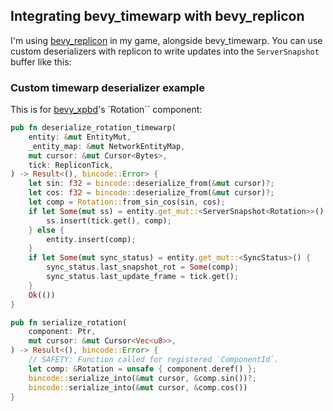 ## Integrating bevy_timewarp with bevy_replicon

I'm using [bevy_replicon](https://crates.io/crates/bevy_replicon) in my game, alongside bevy_timewarp.
You can use custom deserializers with replicon to write updates into the `ServerSnapshot` buffer like this:

### Custom timewarp deserializer example

This is for [bevy_xpbd](https://crates.io/crates/bevy_xpbd_2d)'s `Rotation`` component:

```rust
pub fn deserialize_rotation_timewarp(
    entity: &mut EntityMut,
    _entity_map: &mut NetworkEntityMap,
    mut cursor: &mut Cursor<Bytes>,
    tick: RepliconTick,
) -> Result<(), bincode::Error> {
    let sin: f32 = bincode::deserialize_from(&mut cursor)?;
    let cos: f32 = bincode::deserialize_from(&mut cursor)?;
    let comp = Rotation::from_sin_cos(sin, cos);
    if let Some(mut ss) = entity.get_mut::<ServerSnapshot<Rotation>>() {
        ss.insert(tick.get(), comp);
    } else {
        entity.insert(comp);
    }
    if let Some(mut sync_status) = entity.get_mut::<SyncStatus>() {
        sync_status.last_snapshot_rot = Some(comp);
        sync_status.last_update_frame = tick.get();
    }
    Ok(())
}

pub fn serialize_rotation(
    component: Ptr,
    mut cursor: &mut Cursor<Vec<u8>>,
) -> Result<(), bincode::Error> {
    // SAFETY: Function called for registered `ComponentId`.
    let comp: &Rotation = unsafe { component.deref() };
    bincode::serialize_into(&mut cursor, &comp.sin())?;
    bincode::serialize_into(&mut cursor, &comp.cos())
}
```
